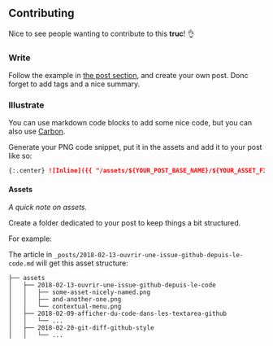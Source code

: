 ## Contributing

Nice to see people wanting to contribute to this **truc**! 👌

### Write

Follow the example in [the post section](/_posts), and create your own post. Donc forget to add tags and a nice summary.

### Illustrate

You can use markdown code blocks to add some nice code, but you can also use [Carbon](https://carbon.now.sh/).

Generate your PNG code snippet, put it in the assets and add it to your post like so:

```markdown
{:.center} ![Inline]({{ "/assets/${YOUR_POST_BASE_NAME}/${YOUR_ASSET_FILENAME}" | absolute_url }})
```

#### Assets

_A quick note on assets._

Create a folder dedicated to your post to keep things a bit structured.

For example:

The article in `_posts/2018-02-13-ouvrir-une-issue-github-depuis-le-code.md` will get this asset structure:

```
├── assets
│   ├── 2018-02-13-ouvrir-une-issue-github-depuis-le-code
│   │   ├── some-asset-nicely-named.png
│   │   ├── and-another-one.png
│   │   └── contextual-menu.png
│   ├── 2018-02-09-afficher-du-code-dans-les-textarea-github
│   │   └── ...
│   ├── 2018-02-20-git-diff-github-style
│   │   └── ...
```